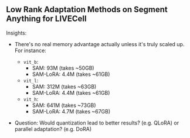 ## Low Rank Adaptation Methods on Segment Anything for LIVECell

Insights:
- There's no real memory advantage actually unless it's truly scaled up. For instance:
    - `vit_b`:
        - SAM: 93M (takes ~50GB)
        - SAM-LoRA: 4.4M (takes ~61GB)
    - `vit_l`:
        - SAM: 312M (takes ~63GB)
        - SAM-LoRA: 4.4M (takes ~61GB)
    - `vit_h`:
        - SAM: 641M (takes ~73GB)
        - SAM-LoRA: 4.7M (takes ~67GB)

- Question: Would quantization lead to better results? (e.g. QLoRA) or parallel adaptation? (e.g. DoRA)
